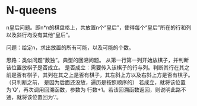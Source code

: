 # N-queens
n皇后问题。即n*n的棋盘格上，共放置n个“皇后”，使得每个“皇后”所在的行和列以及斜行均没有其他“皇后”。

问题：给定n，求出放置的所有可能，以及可能的个数。

思路：类似问题“数独”。典型的回溯问题。
     从第一行第一列开始放棋子，并判断该位置放棋子是否成立。
     是否成立：需要传入该棋子的行与列。判断其行在其之前是否有棋子，其列在其之上是否有棋子，其左斜上方以及右斜上方是否有棋子。（只判断之前，
     是因为后面还没放，遍历是按照顺序的）
     若成立，就将该位置为‘Q’，再次调用回溯函数，参数为 行数+1。若该回溯函数返回，则说明此路不通，就将该位置回为‘.’。
